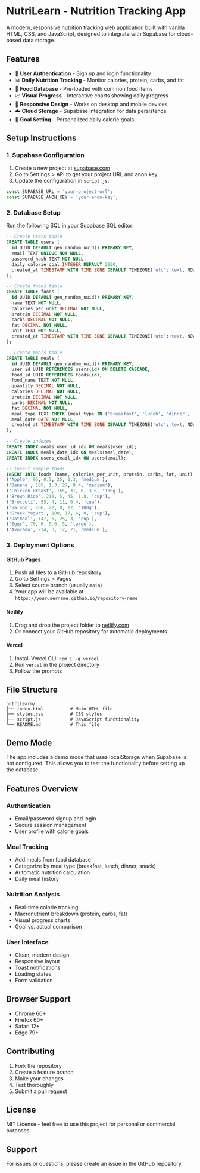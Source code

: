 # NutriLearn - Nutrition Tracking App

A modern, responsive nutrition tracking web application built with vanilla HTML, CSS, and JavaScript, designed to integrate with Supabase for cloud-based data storage.

## Features

- 🔐 **User Authentication** - Sign up and login functionality
- 📊 **Daily Nutrition Tracking** - Monitor calories, protein, carbs, and fat
- 🍎 **Food Database** - Pre-loaded with common food items
- 📈 **Visual Progress** - Interactive charts showing daily progress
- 📱 **Responsive Design** - Works on desktop and mobile devices
- ☁️ **Cloud Storage** - Supabase integration for data persistence
- 🎯 **Goal Setting** - Personalized daily calorie goals

## Setup Instructions

### 1. Supabase Configuration

1. Create a new project at [supabase.com](https://supabase.com)
2. Go to Settings > API to get your project URL and anon key
3. Update the configuration in `script.js`:

```javascript
const SUPABASE_URL = 'your-project-url';
const SUPABASE_ANON_KEY = 'your-anon-key';
```

### 2. Database Setup

Run the following SQL in your Supabase SQL editor:

```sql
-- Create users table
CREATE TABLE users (
  id UUID DEFAULT gen_random_uuid() PRIMARY KEY,
  email TEXT UNIQUE NOT NULL,
  password_hash TEXT NOT NULL,
  daily_calorie_goal INTEGER DEFAULT 2000,
  created_at TIMESTAMP WITH TIME ZONE DEFAULT TIMEZONE('utc'::text, NOW()) NOT NULL
);

-- Create foods table
CREATE TABLE foods (
  id UUID DEFAULT gen_random_uuid() PRIMARY KEY,
  name TEXT NOT NULL,
  calories_per_unit DECIMAL NOT NULL,
  protein DECIMAL NOT NULL,
  carbs DECIMAL NOT NULL,
  fat DECIMAL NOT NULL,
  unit TEXT NOT NULL,
  created_at TIMESTAMP WITH TIME ZONE DEFAULT TIMEZONE('utc'::text, NOW()) NOT NULL
);

-- Create meals table
CREATE TABLE meals (
  id UUID DEFAULT gen_random_uuid() PRIMARY KEY,
  user_id UUID REFERENCES users(id) ON DELETE CASCADE,
  food_id UUID REFERENCES foods(id),
  food_name TEXT NOT NULL,
  quantity DECIMAL NOT NULL,
  calories DECIMAL NOT NULL,
  protein DECIMAL NOT NULL,
  carbs DECIMAL NOT NULL,
  fat DECIMAL NOT NULL,
  meal_type TEXT CHECK (meal_type IN ('breakfast', 'lunch', 'dinner', 'snack')),
  meal_date DATE NOT NULL,
  created_at TIMESTAMP WITH TIME ZONE DEFAULT TIMEZONE('utc'::text, NOW()) NOT NULL
);

-- Create indexes
CREATE INDEX meals_user_id_idx ON meals(user_id);
CREATE INDEX meals_date_idx ON meals(meal_date);
CREATE INDEX users_email_idx ON users(email);

-- Insert sample foods
INSERT INTO foods (name, calories_per_unit, protein, carbs, fat, unit) VALUES
('Apple', 95, 0.5, 25, 0.3, 'medium'),
('Banana', 105, 1.3, 27, 0.4, 'medium'),
('Chicken Breast', 165, 31, 0, 3.6, '100g'),
('Brown Rice', 216, 5, 45, 1.8, 'cup'),
('Broccoli', 55, 4, 11, 0.4, 'cup'),
('Salmon', 206, 22, 0, 12, '100g'),
('Greek Yogurt', 100, 17, 6, 0, 'cup'),
('Oatmeal', 147, 5, 25, 3, 'cup'),
('Eggs', 70, 6, 0.6, 5, 'large'),
('Avocado', 234, 3, 12, 21, 'medium');
```

### 3. Deployment Options

#### GitHub Pages
1. Push all files to a GitHub repository
2. Go to Settings > Pages
3. Select source branch (usually `main`)
4. Your app will be available at `https://yourusername.github.io/repository-name`

#### Netlify
1. Drag and drop the project folder to [netlify.com](https://netlify.com)
2. Or connect your GitHub repository for automatic deployments

#### Vercel
1. Install Vercel CLI: `npm i -g vercel`
2. Run `vercel` in the project directory
3. Follow the prompts

## File Structure

```
nutrilearn/
├── index.html          # Main HTML file
├── styles.css          # CSS styles
├── script.js           # JavaScript functionality
└── README.md           # This file
```

## Demo Mode

The app includes a demo mode that uses localStorage when Supabase is not configured. This allows you to test the functionality before setting up the database.

## Features Overview

### Authentication
- Email/password signup and login
- Secure session management
- User profile with calorie goals

### Meal Tracking
- Add meals from food database
- Categorize by meal type (breakfast, lunch, dinner, snack)
- Automatic nutrition calculation
- Daily meal history

### Nutrition Analysis
- Real-time calorie tracking
- Macronutrient breakdown (protein, carbs, fat)
- Visual progress charts
- Goal vs. actual comparison

### User Interface
- Clean, modern design
- Responsive layout
- Toast notifications
- Loading states
- Form validation

## Browser Support

- Chrome 60+
- Firefox 60+
- Safari 12+
- Edge 79+

## Contributing

1. Fork the repository
2. Create a feature branch
3. Make your changes
4. Test thoroughly
5. Submit a pull request

## License

MIT License - feel free to use this project for personal or commercial purposes.

## Support

For issues or questions, please create an issue in the GitHub repository.